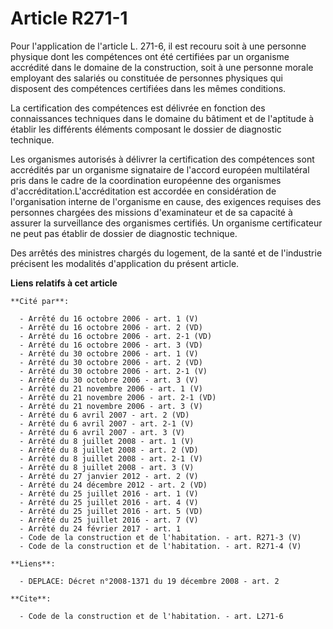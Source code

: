 # Article R271-1

Pour l'application de l'article L. 271-6, il est recouru soit à une personne physique dont les compétences ont été certifiées
par un organisme accrédité dans le domaine de la construction, soit à une personne morale employant des salariés ou
constituée de personnes physiques qui disposent des compétences certifiées dans les mêmes conditions. 

La certification des compétences est délivrée en fonction des connaissances techniques dans le domaine du bâtiment et de
l'aptitude à établir les différents éléments composant le dossier de diagnostic technique. 

Les organismes autorisés à délivrer la certification des compétences sont accrédités par un organisme signataire de l'accord
européen multilatéral pris dans le cadre de la coordination européenne des organismes d'accréditation.L'accréditation est
accordée en considération de l'organisation interne de l'organisme en cause, des exigences requises des personnes chargées
des missions d'examinateur et de sa capacité à assurer la surveillance des organismes certifiés. Un organisme certificateur
ne peut pas établir de dossier de diagnostic technique. 

Des arrêtés des ministres chargés du logement, de la santé et de l'industrie précisent les modalités d'application du présent
article.

**Liens relatifs à cet article**

	**Cité par**:

	  - Arrêté du 16 octobre 2006 - art. 1 (V)
	  - Arrêté du 16 octobre 2006 - art. 2 (VD)
	  - Arrêté du 16 octobre 2006 - art. 2-1 (VD)
	  - Arrêté du 16 octobre 2006 - art. 3 (VD)
	  - Arrêté du 30 octobre 2006 - art. 1 (V)
	  - Arrêté du 30 octobre 2006 - art. 2 (VD)
	  - Arrêté du 30 octobre 2006 - art. 2-1 (V)
	  - Arrêté du 30 octobre 2006 - art. 3 (V)
	  - Arrêté du 21 novembre 2006 - art. 1 (V)
	  - Arrêté du 21 novembre 2006 - art. 2-1 (VD)
	  - Arrêté du 21 novembre 2006 - art. 3 (V)
	  - Arrêté du 6 avril 2007 - art. 2 (VD)
	  - Arrêté du 6 avril 2007 - art. 2-1 (V)
	  - Arrêté du 6 avril 2007 - art. 3 (V)
	  - Arrêté du 8 juillet 2008 - art. 1 (V)
	  - Arrêté du 8 juillet 2008 - art. 2 (VD)
	  - Arrêté du 8 juillet 2008 - art. 2-1 (V)
	  - Arrêté du 8 juillet 2008 - art. 3 (V)
	  - Arrêté du 27 janvier 2012 - art. 2 (V)
	  - Arrêté du 24 décembre 2012 - art. 2 (VD)
	  - Arrêté du 25 juillet 2016 - art. 1 (V)
	  - Arrêté du 25 juillet 2016 - art. 4 (V)
	  - Arrêté du 25 juillet 2016 - art. 5 (VD)
	  - Arrêté du 25 juillet 2016 - art. 7 (V)
	  - Arrêté du 24 février 2017 - art. 1
	  - Code de la construction et de l'habitation. - art. R271-3 (V)
	  - Code de la construction et de l'habitation. - art. R271-4 (V)

	**Liens**:

	  - DEPLACE: Décret n°2008-1371 du 19 décembre 2008 - art. 2

	**Cite**:

	  - Code de la construction et de l'habitation. - art. L271-6
